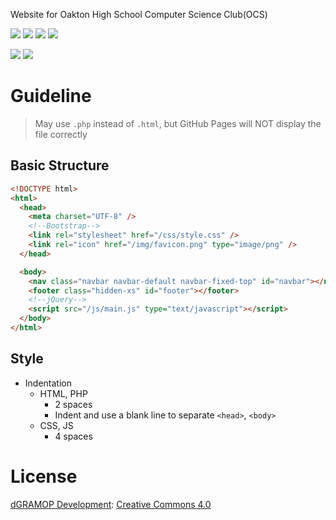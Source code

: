 Website for Oakton High School Computer Science Club(OCS)


![](https://img.shields.io/badge/jQuery-v3.1.1-blue.svg) ![](https://img.shields.io/badge/Bootstrap-3.3.7-blue.svg) ![](https://img.shields.io/badge/font--awesome-4.6.3-blue.svg) ![](https://img.shields.io/badge/bootstrap--notify-3.1.3-blue.svg)

![](https://img.shields.io/badge/html5shiv-3.7.0-lightgray.svg) ![](https://img.shields.io/badge/Respond-1.4.2-lightgray.svg)

# Guideline

> May use `.php` instead of `.html`, but GitHub Pages will NOT display the file correctly

## Basic Structure
```HTML
<!DOCTYPE html>
<html>
  <head>
    <meta charset="UTF-8" />
	<!--Bootstrap-->
    <link rel="stylesheet" href="/css/style.css" />
    <link rel="icon" href="/img/favicon.png" type="image/png" />
  </head>

  <body>
    <nav class="navbar navbar-default navbar-fixed-top" id="navbar"></nav>
    <footer class="hidden-xs" id="footer"></footer>
	<!--jQuery-->
    <script src="/js/main.js" type="text/javascript"></script>
  </body>
</html>
```

## Style
- Indentation
	- HTML, PHP
		- 2 spaces
		- Indent and use a blank line to separate `<head>`, `<body>`
	- CSS, JS
		- 4 spaces

# License
[dGRAMOP Development](https://github.com/BrainyBrian/dgramop): [Creative Commons 4.0](https://creativecommons.org/licenses/by/4.0/)
